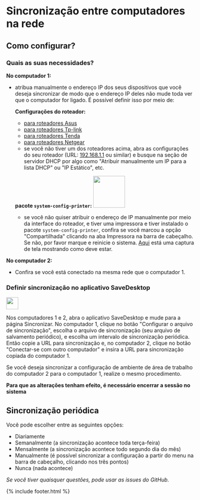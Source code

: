 # Sincronização entre computadores na rede
## Como configurar?
### Quais as suas necessidades?</str>

**No computador 1:**
- atribua manualmente o endereço IP dos seus dispositivos que você deseja sincronizar de modo que o endereço IP deles não mude toda ver que o computador for ligado. É possível definir isso por meio de:

  **Configurações do roteador:**

  - [para roteadores Asus](https://www.asus.com/support/FAQ/1000906/)
  - [para roteadores Tp-link](https://www.tp-link.com/us/support/faq/170/)
  - [para roteadores Tenda](https://www.tendacn.com/faq/3264.html)
  - [para roteadores Netgear](https://kb.netgear.com/25722/How-do-I-reserve-an-IP-address-on-my-NETGEAR-router)
  - se você não tiver um dos roteadores acima, abra as configurações do seu roteador (URL: [192.168.1.1](http://192.168.1.1) ou similar) e busque na seção de servidor DHCP por algo como "Atribuir manualmente um IP para a lista DHCP" ou "IP Estático", etc.

  **pacote `system-config-printer`:**  <img src="https://github.com/vikdevelop/SaveDesktop/assets/83600218/ff4e742d-07e2-453f-8ace-b51b4f52d1dd" width="85">
  
  - se você não quiser atribuir o endereço de IP manualmente por meio da interface do roteador, e tiver uma impressora e tiver instalado o pacote `system-config-printer`, confira se você marcou a opção "Compartilhada" clicando na aba Impressora na barra de cabeçalho. Se não, por favor marque e reinicie o sistema. [Aqui](https://github-production-user-asset-6210df.s3.amazonaws.com/83600218/272054218-ff17c19b-98f5-41fe-8f34-40de275f0da4.png) está uma captura de tela mostrando como deve estar.

**No computador 2:**
- Confira se você está conectado na mesma rede que o computador 1.

### Definir sincronização no aplicativo SaveDesktop

<a href="https://www.youtube.com/watch?v=QccFR06oyXk"><img src="https://github.com/vikdevelop/SaveDesktop/assets/83600218/a4f8da24-7183-49e1-9a58-82092a42f124" height="32"></a>

Nos computadores 1 e 2, abra o aplicativo SaveDesktop e mude para a página Sincronizar. No computador 1, clique no botão "Configurar o arquivo de sincronização", escolha o arquivo de sincronização (seu arquivo de salvamento periódico), e escolha um intervalo de sincronização periódica. Então copie a URL para sincronização e, no computador 2, clique no botão "Conectar-se com outro computador" e insira a URL para sincronização copiada do computador 1.
 
Se você deseja sincronizar a configuração de ambiente de área de trabalho do computador 2 para o computador 1, realize o mesmo procedimento.

**Para que as alterações tenham efeito, é necessário encerrar a sessão no sistema**

## Sincronização periódica
Você pode escolher entre as seguintes opções:
- Diariamente
- Semanalmente (a sincronização acontece toda terça-feira)
- Mensalmente (a sincronização acontece todo segundo dia do mês)
- Manualmente (é possível sincronizar a configuração a partir do menu na barra de cabeçalho, clicando nos três pontos)
- Nunca (nada acontece)

_Se você tiver quaisquer questões, pode usar as issues do GitHub._

{% include footer.html %}

